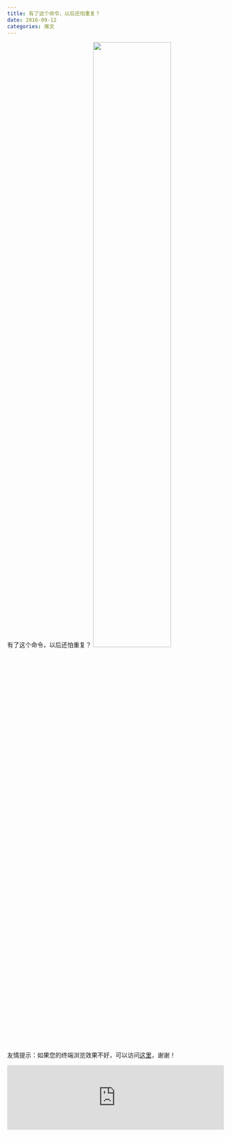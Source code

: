 ```yaml
---
title: 有了这个命令，以后还怕重复？
date: 2016-09-12
categories: 推文
---
```

有了这个命令，以后还怕重复？
<img src="http://mmbiz.qpic.cn/mmbiz_jpg/ACviaWTBFxhbl4IHYmEZTxM1oDPVjtgicia3bFGfHWqn8LGFyuPCWdTVAYWKIKBoq4twl9F6f5W9uIxa6QGEiaNJUQ/0?wx_fmt.jpeg" style="width: 60%; height: auto;"/><!--more-->
友情提示：如果您的终端浏览效果不好，可以访问[这里](https://stata-club.github.io/stata_article/2016-09-12.html)，谢谢！
<iframe src="https://stata-club.github.io/stata_article/2016-09-12.html" id="iframepage" frameborder="0" scrolling="no" marginheight="0" marginwidth="0" width="100%" onLoad="iFrameHeight()"></iframe>
<script type="text/javascript" language="javascript">
function iFrameHeight() {
var ifm= document.getElementById("iframepage");
var subWeb = document.frames ? document.frames["iframepage"].document : ifm.contentDocument;   
if(ifm != null && subWeb != null) {
 ifm.height = subWeb.body.scrollHeight;
} 
} 
</script> 